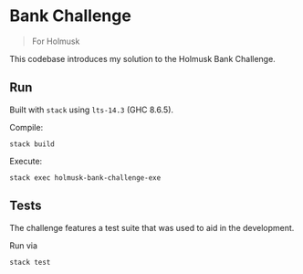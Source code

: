 # Bank Challenge
> For Holmusk

This codebase introduces my solution to the Holmusk Bank Challenge.

## Run

Built with `stack` using `lts-14.3` (GHC 8.6.5).

Compile:
```
stack build
```

Execute:
```
stack exec holmusk-bank-challenge-exe
```

## Tests

The challenge features a test suite that was used to aid in the development.

Run via
```
stack test
```